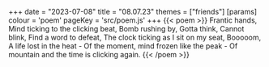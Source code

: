 +++
date = "2023-07-08"
title = "08.07.23"
themes = ["friends"]
[params]
  colour = 'poem'
  pageKey = 'src/poem.js'
+++
{{< poem >}}
Frantic hands,
Mind ticking to the clicking beat,
Bomb rushing by,
Gotta think,
Cannot blink,
Find a word to defeat,
The clock ticking as I sit on my seat,
Booooom,
A life lost in the heat -
Of the moment, mind frozen like the peak -
Of mountain and the time is clicking again.
{{< /poem >}}